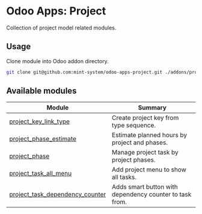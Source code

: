 # Odoo Apps: Project

Collection of project model related modules.

## Usage

Clone module into Odoo addon directory.

```bash
git clone git@github.com:mint-system/odoo-apps-project.git ./addons/project
```

## Available modules

| Module | Summary |
| --- | --- |
| [project_key_link_type](project_key_link_type) |         Create project key from type sequence. |
| [project_phase_estimate](project_phase_estimate) |         Estimate planned hours by project and phases. |
| [project_phase](project_phase) |         Manage project task by project phases. |
| [project_task_all_menu](project_task_all_menu) |         Add project menu to show all tasks. |
| [project_task_dependency_counter](project_task_dependency_counter) |         Adds smart button with dependency counter to task from. |
